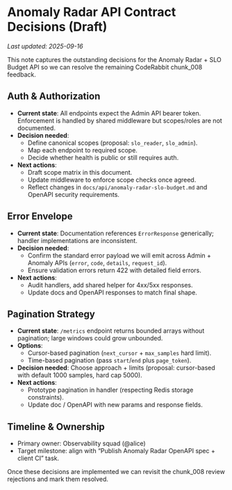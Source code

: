 # Anomaly Radar API Contract Decisions (Draft)

_Last updated: 2025-09-16_

This note captures the outstanding decisions for the Anomaly Radar + SLO Budget API so we can resolve the remaining CodeRabbit chunk_008 feedback.

## Auth & Authorization

- **Current state**: All endpoints expect the Admin API bearer token. Enforcement is handled by shared middleware but scopes/roles are not documented.
- **Decision needed**:
  - Define canonical scopes (proposal: `slo_reader`, `slo_admin`).
  - Map each endpoint to required scope.
  - Decide whether health is public or still requires auth.
- **Next actions**:
  - Draft scope matrix in this document.
  - Update middleware to enforce scope checks once agreed.
  - Reflect changes in `docs/api/anomaly-radar-slo-budget.md` and OpenAPI security requirements.

## Error Envelope

- **Current state**: Documentation references `ErrorResponse` generically; handler implementations are inconsistent.
- **Decision needed**:
  - Confirm the standard error payload we will emit across Admin + Anomaly APIs (`error`, `code`, `details`, `request_id`).
  - Ensure validation errors return 422 with detailed field errors.
- **Next actions**:
  - Audit handlers, add shared helper for 4xx/5xx responses.
  - Update docs and OpenAPI responses to match final shape.

## Pagination Strategy

- **Current state**: `/metrics` endpoint returns bounded arrays without pagination; large windows could grow unbounded.
- **Options**:
  - Cursor-based pagination (`next_cursor` + `max_samples` hard limit).
  - Time-based pagination (pass `start`/`end` plus `page_token`).
- **Decision needed**: Choose approach + limits (proposal: cursor-based with default 1000 samples, hard cap 5000).
- **Next actions**:
  - Prototype pagination in handler (respecting Redis storage constraints).
  - Update doc / OpenAPI with new params and response fields.

## Timeline & Ownership

- Primary owner: Observability squad (@alice)
- Target milestone: align with “Publish Anomaly Radar OpenAPI spec + client CI” task.

Once these decisions are implemented we can revisit the chunk_008 review rejections and mark them resolved.

